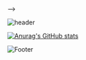 
<!--
<!--**jhuee/jhuee** is a ✨ _special_ ✨ repository because its `README.md` (this file) appears on your GitHub profile.-->

<!--Here are some ideas to get you started:-->

<!--- 🔭 I’m currently working on ...-->
<!--- 🌱 I’m currently learning ...-->
<!--- 👯 I’m looking to collaborate on ...-->
<!--- 🤔 I’m looking for help with ...-->
<!--- 💬 Ask me about ...-->
<!--- 📫 How to reach me: ...-->
<!--- 😄 Pronouns: ...-->
<!--- ⚡ Fun fact: ...-->
<!---->-->


![header](https://capsule-render.vercel.app/api?type=wave&color=FE5196&height=300&section=header&text=jhuee%20&fontSize=90)

[![Anurag's GitHub stats](https://github-readme-stats.vercel.app/api?username=jhuee)](https://github.com/jhuee/github-readme-stats)


![Footer](https://capsule-render.vercel.app/api?type=waving&color=FE5196&height=200&section=footer)
